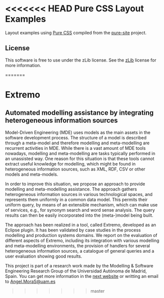 <<<<<<< HEAD
Pure CSS Layout Examples
========================

Layout examples using [Pure CSS][pure] compiled from the [pure-site][] project.

[pure]: http://purecss.io/
[pure-site]: https://github.com/yahoo/pure-site


License
-------

This software is free to use under the zLib license.
See the [zLib][] license for more information.

[zLib]: http://www.zlib.net/zlib_license.html
=======
# Extremo
## Automated modelling assistance by integrating heterogeneous information sources

Model-Driven Engineering (MDE) uses models as the main assets in the software development process. The structure of a model is described through a meta-model and therefore modelling and meta-modelling are recurrent activities in MDE. While there is a vast amount of MDE tools nowadays, modelling and meta-modelling are tasks typically performed in an unassisted way. One reason for this situation is that these tools cannot extract useful knowledge for modelling, which might be found in heterogeneous information sources, such as XML, RDF, CSV or other models and meta-models.

In order to improve this situation, we propose an approach to provide modelling and meta-modelling assistance. The approach gathers heterogeneous information sources in various technological spaces, and represents them uniformly in a common data model. This permits their uniform query, by means of an extensible mechanism, which can make use of services, e.g., for synonym search and word sense analysis. The query results can then be easily  incorporated into the (meta-)model being built.

The approach has been realized in a tool, called Extremo, developed as an Eclipse plugin. It has been validated by case studies in the process modelling and production systems domains. We report on the evaluation of different aspects of Extremo, including its integration with various modelling and meta-modelling environments, the provision of handlers for several heterogeneous information sources, a catalogue of general queries and a user evaluation showing good results.

This project is part of a research work made by the Modelling & Software Engineering Research Group of the Universidad Autónoma de Madrid, Spain. You can get more information in the <a href="http://angel539.github.io/extremo/">next website</a> or writting an email to Angel.MoraS@uam.es
>>>>>>> master
